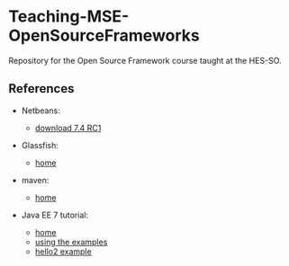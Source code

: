 Teaching-MSE-OpenSourceFrameworks
=================================

Repository for the Open Source Framework course taught at the HES-SO.

References
----------

* Netbeans: 
    * [download 7.4 RC1](https://netbeans.org/community/releases/74/)

* Glassfish: 
	* [home](https://glassfish.java.net/)

* maven: 
    * [home](http://maven.apache.org/)

* Java EE 7 tutorial: 
    * [home](http://docs.oracle.com/javaee/7/tutorial/doc/)
    * [using the examples](http://docs.oracle.com/javaee/7/tutorial/doc/usingexamples.htm#GFIUD)
    * [hello2 example](http://docs.oracle.com/javaee/7/tutorial/doc/webapp004.htm#BNAEO) 





